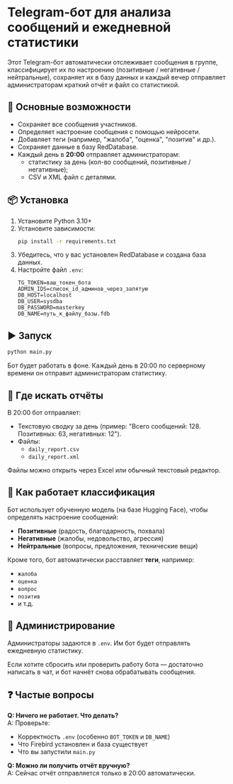 # Telegram-бот для анализа сообщений и ежедневной статистики

Этот Telegram-бот автоматически отслеживает сообщения в группе, классифицирует их по настроению (позитивные / негативные / нейтральные), сохраняет их в базу данных и каждый вечер отправляет администраторам краткий отчёт и файл со статистикой.

## 🔧 Основные возможности

- Сохраняет все сообщения участников.
- Определяет настроение сообщения с помощью нейросети.
- Добавляет теги (например, "жалоба", "оценка", "позитив" и др.).
- Сохраняет данные в базу RedDatabase.
- Каждый день в **20:00** отправляет администраторам:
  - статистику за день (кол-во сообщений, позитивные / негативные);
  - CSV и XML файл с деталями.

## 📦 Установка

1. Установите Python 3.10+
2. Установите зависимости:
   ```bash
   pip install -r requirements.txt
   ```
3. Убедитесь, что у вас установлен RedDatabase и создана база данных.
4. Настройте файл `.env`:
   ```
   TG_TOKEN=ваш_токен_бота
   ADMIN_IDS=список_id_админов_через_запятую
   DB_HOST=localhost
   DB_USER=sysdba
   DB_PASSWORD=masterkey
   DB_NAME=путь_к_файлу_базы.fdb
   ```

## ▶️ Запуск

```bash
python main.py
```

Бот будет работать в фоне. Каждый день в 20:00 по серверному времени он отправит администраторам статистику.

## 📁 Где искать отчёты

В 20:00 бот отправляет:
- Текстовую сводку за день (пример: "Всего сообщений: 128. Позитивных: 63, негативных: 12").
- Файлы:
  - `daily_report.csv`
  - `daily_report.xml`

Файлы можно открыть через Excel или обычный текстовый редактор.

## 🧠 Как работает классификация

Бот использует обученную модель (на базе Hugging Face), чтобы определять настроение сообщений:
- **Позитивные** (радость, благодарность, похвала)
- **Негативные** (жалобы, недовольство, агрессия)
- **Нейтральные** (вопросы, предложения, технические вещи)

Кроме того, бот автоматически расставляет **теги**, например:
- `жалоба`
- `оценка`
- `вопрос`
- `позитив`
- и т.д.

## 💬 Администрирование

Администраторы задаются в `.env`. Им бот будет отправлять ежедневную статистику.

Если хотите сбросить или проверить работу бота — достаточно написать в чат, и бот начнёт снова обрабатывать сообщения.

## ❓ Частые вопросы

**Q: Ничего не работает. Что делать?**  
A: Проверьте:
- Корректность `.env` (особенно `BOT_TOKEN` и `DB_NAME`)
- Что Firebird установлен и база существует
- Что вы запустили `main.py`

**Q: Можно ли получить отчёт вручную?**  
A: Сейчас отчёт отправляется только в 20:00 автоматически.

